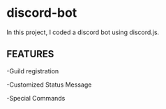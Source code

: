 # discord-bot

In this project, I coded a discord bot using discord.js.

## FEATURES

-Guild registration

-Customized Status Message

-Special Commands
